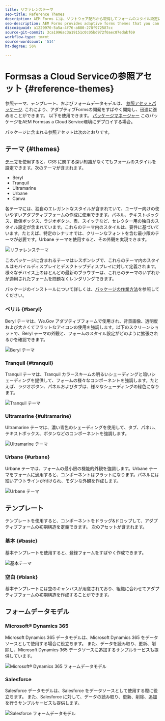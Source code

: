 ```yaml
---
title: リファレンステーマ
seo-title: Reference Themes
description: AEM Forms には、ソフトウェア配布から取得してフォームのスタイル設定に使用できるアダプティブフォームテーマが用意されています。
seo-description: AEM Forms provides adaptive forms themes that you can get from Software Distribution and use to style a form.
discoiquuid: a1229970-5a5a-4f76-a880-278f972587cc
source-git-commit: 3ca1996ac3a19151c0c05bd972f0aec07edabf69
workflow-type: tm+mt
source-wordcount: '514'
ht-degree: 56%

---
```



# Formsas a Cloud Serviceの参照アセット {#reference-themes}

参照テーマ、テンプレート、およびフォームデータモデルは、 [参照アセットパッケージ](https://experience.adobe.com/#/downloads/content/software-distribution/en/aemcloud.html?package=/content/software-distribution/en/details.html/content/dam/aemcloud/public/aem-forms-reference-content.ui.content-2.0.0.zip). これにより、アダプティブFormsの開発をすばやく開始し、迅速に進めることができます。 以下を使用できます。 [パッケージマネージャー](https://experienceleague.adobe.com/docs/experience-manager-cloud-service/content/implementing/developer-tools/package-manager.html?lang=ja) このパッケージをAEM Formsas a Cloud Service環境にデプロイする場合。

パッケージに含まれる参照アセットは次のとおりです。

## テーマ {#themes}

[テーマ](/help/forms/themes.md)を使用すると、CSS に関する深い知識がなくてもフォームのスタイルを設定できます。次のテーマが含まれます。

* Beryl
* Tranquil
* Ultramarine
* Urbane
* Canva

各テーマには、独自のエレガントなスタイルが含まれていて、ユーザー向けの使いやすいアダプティブフォームの作成に使用できます。パネル、テキストボックス、数値ボックス、ラジオボタン、表、スイッチなど、セレクター用の独自のスタイル設定が含まれています。これらのテーマ内のスタイルは、要件に基づいています。たとえば、特定のシナリオでは、クリーンなフォントを含む最小限のテーマが必要です。Urbane テーマを使用すると、その外観を実現できます。

![リファレンステーマ](/help/forms/assets/ref-themes.png)

このパッケージに含まれるテーマはレスポンシブで、これらのテーマ内のスタイルはモバイルディスプレイとデスクトップディスプレイに対して定義されます。 様々なデバイス上のほとんどの最新のブラウザーは、これらのテーマのいずれかが適用されたフォームを問題なくレンダリングできます。

パッケージのインストールについて詳しくは、[パッケージの作業方法](/help/implementing/developing/tools/package-manager.md)を参照してください。

### ベリル {#beryl}

Beryl テーマは、We.Gov アダプティブフォームで使用され、背景画像、透明度および大きくてフラットなアイコンの使用を強調します。以下のスクリーンショットで、Beryl テーマの外観と、フォームのスタイル設定がどのように拡張されるかを確認できます。

![Beryl テーマ](/help/forms/assets/beryl.png)

<!--[Click to enlarge

](assets/beryl-1.png)-->

<!-- ## Exec {#exec}

Exec theme avoids solid background fills to emphasize form components. Selecting and clicking components changes font colors. In comparison to the default Canvas theme, font color of the text in the selected tab changes to dark blue. Notice how the navigation and submit buttons are different from the Beryl theme.

![Exec theme](/help/forms/assets/exec.png) -->

<!--[Click to enlarge

](assets/exec-1.png)-->

<!-- ## Exec Light {#exec-light}

Exec Light theme uses white space to create a seamless experience. The Next and Submit buttons get a solid fill and 3D shadow. Selected tabs on the left get an arrow instead of double-check marks.

![Exec light theme](/help/forms/assets/exec-light.png) -->

<!--[Click to enlarge

](assets/exec-light-1.png)-->

<!-- ## Liberty {#liberty}

Liberty theme uses a minimalist approach to highlight the important. For example, the font color of the visited tab changes to green. You can only see the bottom-outline of the text box which emulates the look of a paper-based form with lines. The active text box has a black bottom-outline while others get light gray bottom-outline.

![Liberty theme](/help/forms/assets/liberty.png) -->
<!--[Click to enlarge](assets/liberty-1.png)-->

### Tranquil {#tranquil}

Tranquil テーマは、Tranquil カラースキームの明るいシェーディングと暗いシェーディングを提供して、フォームの様々なコンポーネントを強調します。たとえば、ラジオボタン、パネルおよびタブは、様々なシェーディングの緑色になります。

![Tranquil テーマ](/help/forms/assets/tranquil.png)

<!--[Click to enlarge](assets/tranquil-1.png)-->

### Ultramarine {#ultramarine}

Ultramarine テーマは、濃い青色のシェーディングを使用して、タブ、パネル、テキストボックス、ボタンなどのコンポーネントを強調します。

![Ultramarine テーマ](/help/forms/assets/ultramarine.png)
<!--[Click to enlarge](assets/ultramarine-1.png)-->

### Urbane {#urbane}

Urbane テーマは、フォームの最小限の機能的外観を強調します。Urbane テーマをフォームに適用すると、コンポーネントはフラットになります。パネルには細いアウトラインが付けられ、モダンな外観を作成します。

![Urbane テーマ](/help/forms/assets/urbane.png)
<!--[Click to enlarge](assets/urbane-1.png)-->

<!-- ## U.S. Web Design Standards {#u-s-web-design-standards}

U.S. Web Design Standards theme, as the name suggests, uses typefaces and styles described in the Draft U.S. Web Design Standards site. The web standard is used by federal organizations to create consistent web experiences across federal government websites.

![U.S. Web Design Standards Theme](/help/forms/assets/us-web-standards.png) -->
<!--[Click to enlarge](assets/usgov.png)-->


## テンプレート

テンプレートを使用すると、コンポーネントをドラッグ&amp;ドロップして、アダプティブフォームの初期構造を定義できます。 次のアセットが含まれます。

### 基本 {#basic}

基本テンプレートを使用すると、登録フォームをすばやく作成できます。

![基本テーマ](/help/forms/assets/exec.png)

### 空白 {#blank}

基本テンプレートには空のキャンバスが用意されており、組織に合わせてアダプティブフォームの初期構造を作成することができます。

## フォームデータモデル

### Microsoft® Dynamics 365

Microsoft Dynamics 365 データモデルは、Microsoft Dynamics 365 をデータソースとして使用する場合に役立ちます。 また、データを読み取り、更新、削除し、Microsoft Dynamics 365 データソースに追加するサンプルサービスも提供しています。

![Microsoft® Dynamics 365 フォームデータモデル](/help/forms/assets/microsoft-dynamic-fdm.png)

### Salesforce

Salesforce データモデルは、Salesforce をデータソースとして使用する際に役立ちます。 また、Salesforce に対して、データの読み取り、更新、削除、追加を行うサンプルサービスも提供します。

![Salesforce フォームデータモデル](/help/forms/assets/salesforce-fdm.png)
